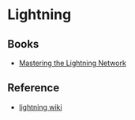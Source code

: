 # Lightning

## Books

* [Mastering the Lightning Network](https://github.com/lnbook/lnbook)

## Reference

* [lightning wiki](https://lightningwiki.net)
